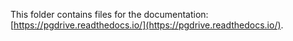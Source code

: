 This folder contains files for the documentation: [https://pgdrive.readthedocs.io/](https://pgdrive.readthedocs.io/).